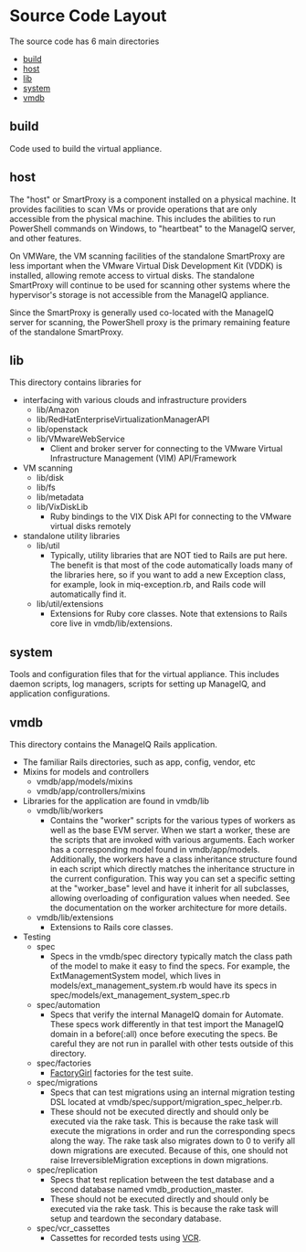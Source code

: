 # Source Code Layout

The source code has 6 main directories
* [build](#build)
* [host](#host)
* [lib](#lib)
* [system](#system)
* [vmdb](#vmdb)

## build

Code used to build the virtual appliance.

## host

The "host" or SmartProxy is a component installed on a physical machine.  It
provides facilities to scan VMs or provide operations that are only accessible
from the physical machine.  This includes the abilities to run PowerShell
commands on Windows, to "heartbeat" to the ManageIQ server, and other features.

On VMWare, the VM scanning facilities of the standalone SmartProxy are less
important when the VMware Virtual Disk Development Kit (VDDK) is installed,
allowing remote access to virtual disks.  The standalone SmartProxy will
continue to be used for scanning other systems where the hypervisor's storage is
not accessible from the ManageIQ appliance.

Since the SmartProxy is generally used co-located with the ManageIQ server for
scanning, the PowerShell proxy is the primary remaining feature of the
standalone SmartProxy.

## lib

This directory contains libraries for

* interfacing with various clouds and infrastructure providers
  * lib/Amazon
  * lib/RedHatEnterpriseVirtualizationManagerAPI
  * lib/openstack
  * lib/VMwareWebService
    * Client and broker server for connecting to the VMware Virtual
      Infrastructure Management (VIM) API/Framework
* VM scanning
  * lib/disk
  * lib/fs
  * lib/metadata
  * lib/VixDiskLib
    * Ruby bindings to the VIX Disk API for connecting to the VMware virtual
      disks remotely
* standalone utility libraries
  * lib/util
    * Typically, utility libraries that are NOT tied to Rails are put here. The
      benefit is that most of the code automatically loads many of the libraries
      here, so if you want to add a new Exception class, for example, look in
      miq-exception.rb, and Rails code will automatically find it.
  * lib/util/extensions
    * Extensions for Ruby core classes.  Note that extensions to Rails core live
      in vmdb/lib/extensions.

## system

Tools and configuration files that for the virtual appliance.  This includes
daemon scripts, log managers, scripts for setting up ManageIQ, and application
configurations.

## vmdb

This directory contains the ManageIQ Rails application.

* The familiar Rails directories, such as app, config, vendor, etc
* Mixins for models and controllers
  * vmdb/app/models/mixins
  * vmdb/app/controllers/mixins
* Libraries for the application are found in vmdb/lib
  * vmdb/lib/workers
    * Contains the "worker" scripts for the various types of workers as well as
      the base EVM server.  When we start a worker, these are the scripts that
      are invoked with various arguments.  Each worker has a corresponding model
      found in vmdb/app/models.  Additionally, the workers have a class
      inheritance structure found in each script which directly matches the
      inheritance structure in the current configuration.  This way you can set
      a specific setting at the "worker_base" level and have it inherit for all
      subclasses, allowing overloading of configuration values when needed.
      See the documentation on the worker architecture for more details.
  * vmdb/lib/extensions
    * Extensions to Rails core classes.
* Testing
  * spec
    * Specs in the vmdb/spec directory typically match the class path of the
      model to make it easy to find the specs.  For example, the
      ExtManagementSystem model, which lives in models/ext_management_system.rb
      would have its specs in spec/models/ext_management_system_spec.rb
  * spec/automation
    * Specs that verify the internal ManageIQ domain for Automate.  These specs
      work differently in that test import the ManageIQ domain in a before(:all)
      once before executing the specs.  Be careful they are not run in parallel
      with other tests outside of this directory.
  * spec/factories
    * [FactoryGirl](https://github.com/thoughtbot/factory_girl) factories for
      the test suite.
  * spec/migrations
    * Specs that can test migrations using an internal migration testing DSL
      located at vmdb/spec/support/migration_spec_helper.rb.
    * These should not be executed directly and should only be executed via the
      rake task.  This is because the rake task will execute the migrations in
      order and run the corresponding specs along the way.  The rake task also
      migrates down to 0 to verify all down migrations are executed.  Because of
      this, one should not raise IrreversibleMigration exceptions in down
      migrations.
  * spec/replication
    * Specs that test replication between the test database and a second
      database named vmdb_production_master.
    * These should not be executed directly and should only be executed via the
      rake task.  This is because the rake task will setup and teardown the
      secondary database.
  * spec/vcr_cassettes
    * Cassettes for recorded tests using [VCR](https://github.com/vcr/vcr).
